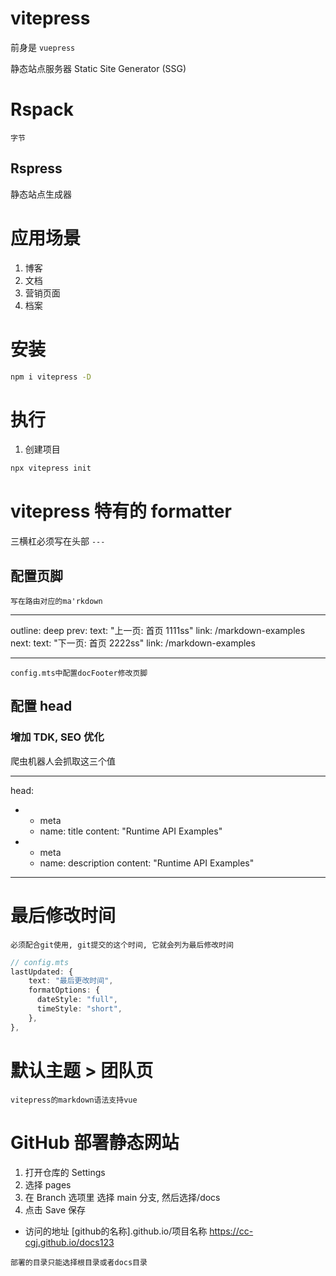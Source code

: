 # vitepress

前身是 `vuepress`

静态站点服务器 Static Site Generator (SSG)

# Rspack

`字节`

## Rspress

静态站点生成器

# 应用场景

1. 博客
2. 文档
3. 营销页面
4. 档案

# 安装

```sh
npm i vitepress -D
```

# 执行

1. 创建项目

```sh
npx vitepress init
```

# vitepress 特有的 formatter

三横杠必须写在头部 `---`

## 配置页脚

`写在路由对应的ma'rkdown`

---

outline: deep
prev:
text: "上一页: 首页 1111ss"
link: /markdown-examples
next:
text: "下一页: 首页 2222ss"
link: /markdown-examples

---

`config.mts中配置docFooter修改页脚`

## 配置 head

### 增加 TDK, SEO 优化

爬虫机器人会抓取这三个值

---

head:

- - meta
  - name: title
    content: "Runtime API Examples"
- - meta
  - name: description
    content: "Runtime API Examples"

---

# 最后修改时间

`必须配合git使用, git提交的这个时间, 它就会列为最后修改时间`

```ts
// config.mts
lastUpdated: {
    text: "最后更改时间",
    formatOptions: {
      dateStyle: "full",
      timeStyle: "short",
    },
},
```

# 默认主题 > 团队页

`vitepress的markdown语法支持vue`

<script setup>
  import { VPTeamMembers } from 'vitepress/theme'
  const members = [
    {
      avatar: 'https://www.github.com/yyx990803.png',
      name: 'Evan You',
      title: 'Creator',
      links: [
        { icon: 'github', link: 'https://github.com/yyx990803' },
        { icon: 'twitter', link: 'https://twitter.com/youyuxi' }
      ]
    },
  ]
</script>
<VPTeamMembers size="small" :members="members" />


# GitHub 部署静态网站

1. 打开仓库的 Settings
2. 选择 pages
3. 在 Branch 选项里 选择 main 分支, 然后选择/docs
4. 点击 Save 保存

- 访问的地址
[github的名称].github.io/项目名称
https://cc-cgj.github.io/docs123

`部署的目录只能选择根目录或者docs目录`
